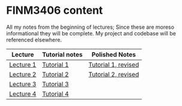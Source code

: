 # FINM3406 content

All my notes from the beginning of lectures; Since these are moreso informational they will be complete. My project and codebase will be referenced elsewhere.

**Lecture** | **Tutorial notes** | **Polished Notes**
|---|---| --- |
[Lecture 1](lecture1.html) | [Tutorial 1](tutorial1.html) | [Tutorial 1, revised](tutorial1r2.html)
| [Lecture 2](lecture2.html) | [Tutorial 2](tutorial2.html) | [Tutorial 2, revised](tutorial2r2.html)
 [Lecture 3](lecture3.html) | [Tutorial 3]() | 
 [Lecture 4](lecture4.html) | [Tutorial 4]() | 
